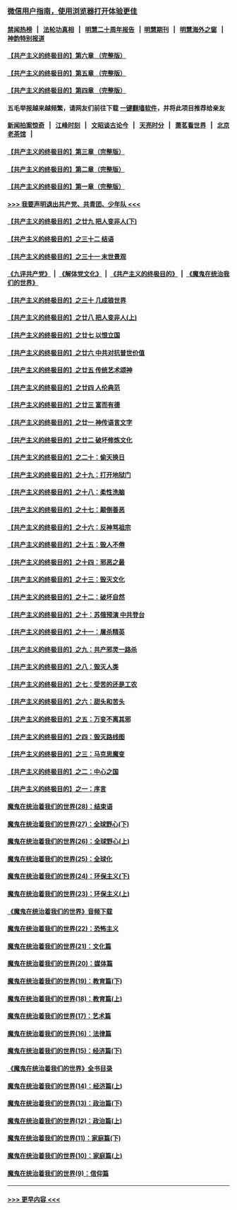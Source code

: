 ### [微信用户指南，使用浏览器打开体验更佳](https://github.com/gfw-breaker/banned-news1/blob/master/indexes/wechat-guide.md?t=0)
#### [禁闻热榜](热点新闻.md?t=0)  &nbsp;&nbsp;|&nbsp;&nbsp; [法轮功真相](https://github.com/gfw-breaker/truth/blob/master/README.md?t=0) &nbsp;&nbsp;|&nbsp;&nbsp; [明慧二十周年报告](https://github.com/gfw-breaker/mh-reports/blob/master/README.md?t=0) &nbsp;&nbsp;|&nbsp;&nbsp;[明慧期刊](https://github.com/gfw-breaker/mh-qikan) &nbsp;&nbsp;|&nbsp;&nbsp; [明慧海外之窗](https://github.com/gfw-breaker/mh-news/blob/master/README.md?t=0) &nbsp;&nbsp;|&nbsp;&nbsp; [神韵特别报道](https://github.com/gfw-breaker/mh-news/blob/master/shenyun.md?t=0)
#### [【共产主义的终极目的】第六章 （完整版）](../pages/nsc422/n11428913.md?t=02052111) 
#### [【共产主义的终极目的】第五章 （完整版）](../pages/nsc422/n11428912.md?t=02052111) 
#### [【共产主义的终极目的】第四章 （完整版）](../pages/nsc422/n11428907.md?t=02052111) 
#### 五毛举报越来越频繁，请网友们前往下载 [一键翻墙软件](https://github.com/gfw-breaker/ssr-accounts)，并将此项目推荐给亲友
#### [新闻拍案惊奇](https://github.com/gfw-breaker/banned-news1/blob/master/pages/link4.md) &nbsp;&nbsp;|&nbsp;&nbsp; [江峰时刻](https://github.com/gfw-breaker/banned-news1/blob/master/pages/link4.md) &nbsp;&nbsp;|&nbsp;&nbsp; [文昭谈古论今](https://github.com/gfw-breaker/banned-news1/blob/master/pages/link4.md) &nbsp;&nbsp;|&nbsp;&nbsp; [天亮时分](https://github.com/gfw-breaker/banned-news1/blob/master/pages/link4.md) &nbsp;&nbsp;|&nbsp;&nbsp; [萧茗看世界](https://github.com/gfw-breaker/banned-news1/blob/master/pages/link4.md) &nbsp;&nbsp;|&nbsp;&nbsp; [北京老茶馆](https://github.com/gfw-breaker/banned-news1/blob/master/pages/link4.md) &nbsp;&nbsp;|&nbsp;&nbsp; 
#### [【共产主义的终极目的】第三章（完整版）](../pages/nsc422/n11428848.md?t=02052111) 
#### [【共产主义的终极目的】第二章（完整版）](../pages/nsc422/n11428831.md?t=02052111) 
#### [【共产主义的终极目的】第一章（完整版）](../pages/nsc422/n11417651.md?t=02052111) 
#### [>>> 我要声明退出共产党、共青团、少年队 <<<](https://github.com/begood0513/goodnews/blob/master/quit/letter.md) 
#### [【共产主义的终极目的】之廿九 把人变非人(下)](../pages/nsc422/n11344140.md?t=02052111) 
#### [【共产主义的终极目的】之三十二 结语](../pages/nsc422/n11360535.md?t=02052111) 
#### [【共产主义的终极目的】之三十一 末世景观](../pages/nsc422/n11351129.md?t=02052111) 
#### [《九评共产党》](https://github.com/begood0513/9ping.md/blob/master/README.md) &nbsp;|&nbsp; [《解体党文化》](../../../../jtdwh.md/blob/master/README.md)  &nbsp;|&nbsp; [《共产主义的终极目的》](../../../../gczydzjmd.md/blob/master/README.md) &nbsp;|&nbsp; [《魔鬼在统治我们的世界》](../../../../mgztzwmdsj.md/blob/master/README.md) 
#### [【共产主义的终极目的】之三十 几成狼世界](../pages/nsc422/n11348280.md?t=02052111) 
#### [【共产主义的终极目的】之廿八 把人变非人(上)](../pages/nsc422/n11340492.md?t=02052111) 
#### [【共产主义的终极目的】之廿七 以恨立国](../pages/nsc422/n11336944.md?t=02052111) 
#### [【共产主义的终极目的】之廿六 中共对抗普世价值](../pages/nsc422/n11324785.md?t=02052111) 
#### [【共产主义的终极目的】之廿五 传统艺术颂神](../pages/nsc422/n11296396.md?t=02052111) 
#### [【共产主义的终极目的】之廿四 人伦典范](../pages/nsc422/n11296397.md?t=02052111) 
#### [【共产主义的终极目的】之廿三 富而有德](../pages/nsc422/n11283598.md?t=02052111) 
#### [【共产主义的终极目的】之廿一 神传语言文字](../pages/nsc422/n11263265.md?t=02052111) 
#### [【共产主义的终极目的】之廿二 破坏修炼文化](../pages/nsc422/n11245728.md?t=02052111) 
#### [【共产主义的终极目的】之二十：偷天换日](../pages/nsc422/n11238846.md?t=02052111) 
#### [【共产主义的终极目的】之十九：打开地狱门](../pages/nsc422/n11206376.md?t=02052111) 
#### [【共产主义的终极目的】之十八：柔性洗脑](../pages/nsc422/n11199994.md?t=02052111) 
#### [【共产主义的终极目的】之十七：颠倒善恶](../pages/nsc422/n11179782.md?t=02052111) 
#### [【共产主义的终极目的】之十六：反神骂祖宗](../pages/nsc422/n11166798.md?t=02052111) 
#### [【共产主义的终极目的】之十五：毁人不倦](../pages/nsc422/n11166792.md?t=02052111) 
#### [【共产主义的终极目的】之十四：邪恶之最](../pages/nsc422/n11150249.md?t=02052111) 
#### [【共产主义的终极目的】之十三：毁灭文化](../pages/nsc422/n11135227.md?t=02052111) 
#### [【共产主义的终极目的】之十二：破坏自然](../pages/nsc422/n11135214.md?t=02052111) 
#### [【共产主义的终极目的】之十：苏俄预演 中共登台](../pages/nsc422/n11118424.md?t=02052111) 
#### [【共产主义的终极目的】之十一：屠杀精英](../pages/nsc422/n11118442.md?t=02052111) 
#### [【共产主义的终极目的】之九：共产邪灵一路杀](../pages/nsc422/n11114139.md?t=02052111) 
#### [【共产主义的终极目的】之八：毁灭人类](../pages/nsc422/n11108503.md?t=02052111) 
#### [【共产主义的终极目的】之七：受苦的还是工农](../pages/nsc422/n11101809.md?t=02052111) 
#### [【共产主义的终极目的】之六：甜头和苦头](../pages/nsc422/n11096971.md?t=02052111) 
#### [【共产主义的终极目的】之五：万变不离其邪](../pages/nsc422/n11091285.md?t=02052111) 
#### [【共产主义的终极目的】之四：毁灭路线图](../pages/nsc422/n11086284.md?t=02052111) 
#### [【共产主义的终极目的】之三：马克思魔变](../pages/nsc422/n11061941.md?t=02052111) 
#### [【共产主义的终极目的】之二：中心之国](../pages/nsc422/n11047728.md?t=02052111) 
#### [【共产主义的终极目的】之一：序言](../pages/nsc422/n11086077.md?t=02052111) 
#### [魔鬼在统治着我们的世界(28)：结束语](../pages/nsc422/n10936246.md?t=02052111) 
#### [魔鬼在统治着我们的世界(27)：全球野心(下)](../pages/nsc422/n10928319.md?t=02052111) 
#### [魔鬼在统治着我们的世界(26)：全球野心(上)](../pages/nsc422/n10900318.md?t=02052111) 
#### [魔鬼在统治着我们的世界(25)：全球化](../pages/nsc422/n10788205.md?t=02052111) 
#### [魔鬼在统治着我们的世界(24)：环保主义(下)](../pages/nsc422/n10695307.md?t=02052111) 
#### [魔鬼在统治着我们的世界(23)：环保主义(上)](../pages/nsc422/n10688613.md?t=02052111) 
#### [《魔鬼在统治着我们的世界》音频下载](../pages/nsc422/n10635553.md?t=02052111) 
#### [魔鬼在统治着我们的世界(22)：恐怖主义](../pages/nsc422/n10614727.md?t=02052111) 
#### [魔鬼在统治着我们的世界(21)：文化篇](../pages/nsc422/n10597706.md?t=02052111) 
#### [魔鬼在统治着我们的世界(20)：媒体篇](../pages/nsc422/n10586579.md?t=02052111) 
#### [魔鬼在统治着我们的世界(19)：教育篇(下)](../pages/nsc422/n10564808.md?t=02052111) 
#### [魔鬼在统治着我们的世界(18)：教育篇(上)](../pages/nsc422/n10526970.md?t=02052111) 
#### [魔鬼在统治着我们的世界(17)：艺术篇](../pages/nsc422/n10499093.md?t=02052111) 
#### [魔鬼在统治着我们的世界(16)：法律篇](../pages/nsc422/n10485969.md?t=02052111) 
#### [魔鬼在统治着我们的世界(15)：经济篇(下)](../pages/nsc422/n10469975.md?t=02052111) 
#### [《魔鬼在统治着我们的世界》全书目录](../pages/nsc422/n10464261.md?t=02052111) 
#### [魔鬼在统治着我们的世界(14)：经济篇(上)](../pages/nsc422/n10457370.md?t=02052111) 
#### [魔鬼在统治着我们的世界(13)：政治篇(下)](../pages/nsc422/n10448270.md?t=02052111) 
#### [魔鬼在统治着我们的世界(12)：政治篇(上)](../pages/nsc422/n10444576.md?t=02052111) 
#### [魔鬼在统治着我们的世界(11)：家庭篇(下)](../pages/nsc422/n10440961.md?t=02052111) 
#### [魔鬼在统治着我们的世界(10)：家庭篇(上)](../pages/nsc422/n10435448.md?t=02052111) 
#### [魔鬼在统治着我们的世界(9)：信仰篇](../pages/nsc422/n10432159.md?t=02052111) 

----
#### [ >>> 更早内容 <<< ](../indexes/nsc422-earlier.md)
